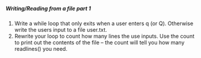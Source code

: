 ##### Writing/Reading from a file part 1
1. Write a while loop that only exits when a user enters q (or Q). Otherwise write the users input to a file user.txt.
2. Rewrite your loop to count how many lines the use inputs. Use the count to print out the contents of the file – the count
will tell you how many readlines() you need.
